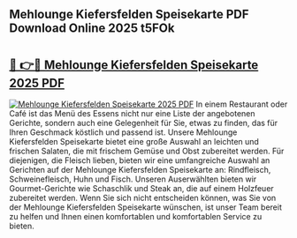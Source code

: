 ## Mehlounge Kiefersfelden Speisekarte PDF Download Online 2025 t5FOk

# <h2><a href="http://gc844o.nevu.top/?p=Mehlounge+Kiefersfelden+Speisekarte">🔗 👉🔴 Mehlounge Kiefersfelden Speisekarte 2025 PDF</a></h2>

[![Mehlounge Kiefersfelden Speisekarte 2025 PDF](https://i.imgur.com/dBaPXMq.png)](http://gc844o.nevu.top/?p=Mehlounge+Kiefersfelden+Speisekarte)
In einem Restaurant oder Café ist das Menü des Essens nicht nur eine Liste der angebotenen Gerichte, sondern auch eine Gelegenheit für Sie, etwas zu finden, das für Ihren Geschmack köstlich und passend ist. Unsere Mehlounge Kiefersfelden Speisekarte bietet eine große Auswahl an leichten und frischen Salaten, die mit frischem Gemüse und Obst zubereitet werden. Für diejenigen, die Fleisch lieben, bieten wir eine umfangreiche Auswahl an Gerichten auf der Mehlounge Kiefersfelden Speisekarte an: Rindfleisch, Schweinefleisch, Huhn und Fisch. Unseren Auserwählten bieten wir Gourmet-Gerichte wie Schaschlik und Steak an, die auf einem Holzfeuer zubereitet werden. Wenn Sie sich nicht entscheiden können, was Sie von der Mehlounge Kiefersfelden Speisekarte wünschen, ist unser Team bereit zu helfen und Ihnen einen komfortablen und komfortablen Service zu bieten.
